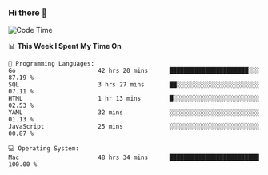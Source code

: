 ### Hi there 👋

<!--
**CrazyCollin/crazycollin** is a ✨ _special_ ✨ repository because its `README.md` (this file) appears on your GitHub profile.

Here are some ideas to get you started:

- 🔭 I’m currently working on ...
- 🌱 I’m currently learning ...
- 👯 I’m looking to collaborate on ...
- 🤔 I’m looking for help with ...
- 💬 Ask me about ...
- 📫 How to reach me: ...
- 😄 Pronouns: ...
- ⚡ Fun fact: ...
-->

<!--START_SECTION:waka-->
![Code Time](http://img.shields.io/badge/Code%20Time-1%2C933%20hrs-blue)

📊 **This Week I Spent My Time On** 

```text
💬 Programming Languages: 
Go                       42 hrs 20 mins      ██████████████████████░░░   87.19 % 
SQL                      3 hrs 27 mins       ██░░░░░░░░░░░░░░░░░░░░░░░   07.11 % 
HTML                     1 hr 13 mins        █░░░░░░░░░░░░░░░░░░░░░░░░   02.53 % 
YAML                     32 mins             ░░░░░░░░░░░░░░░░░░░░░░░░░   01.13 % 
JavaScript               25 mins             ░░░░░░░░░░░░░░░░░░░░░░░░░   00.87 % 

💻 Operating System: 
Mac                      48 hrs 34 mins      █████████████████████████   100.00 % 
```


<!--END_SECTION:waka-->
